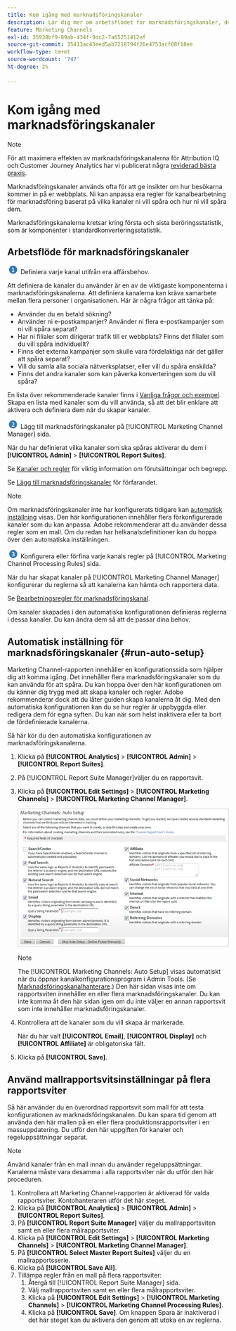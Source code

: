 ```yaml
---
title: Kom igång med marknadsföringskanaler
description: Lär dig mer om arbetsflödet för marknadsföringskanaler, den automatiska konfigurationen och hur du tillämpar mallrapportsvitsinställningar på flera rapportsviter.
feature: Marketing Channels
exl-id: 35938bf9-89ab-434f-9dc2-7a65251412ef
source-git-commit: 35413ac43eed5ab7218794f26e4753acf08f18ee
workflow-type: tm+mt
source-wordcount: '747'
ht-degree: 2%

---
```


# Kom igång med marknadsföringskanaler

>[!NOTE]
>
>För att maximera effekten av marknadsföringskanalerna för Attribution IQ och Customer Journey Analytics har vi publicerat några [reviderad bästa praxis](/help/components/c-marketing-channels/mchannel-best-practices.md).

Marknadsföringskanaler används ofta för att ge insikter om hur besökarna kommer in på er webbplats. Ni kan anpassa era regler för kanalbearbetning för marknadsföring baserat på vilka kanaler ni vill spåra och hur ni vill spåra dem.

Marknadsföringskanalerna kretsar kring första och sista beröringsstatistik, som är komponenter i standardkonverteringsstatistik.

## Arbetsflöde för marknadsföringskanaler

![](assets/step1_icon.png) Definiera varje kanal utifrån era affärsbehov.

Att definiera de kanaler du använder är en av de viktigaste komponenterna i marknadsföringskanalerna. Att definiera kanalerna kan kräva samarbete mellan flera personer i organisationen. Här är några frågor att tänka på:

* Använder du en betald sökning?
* Använder ni e-postkampanjer? Använder ni flera e-postkampanjer som ni vill spåra separat?
* Har ni filialer som dirigerar trafik till er webbplats? Finns det filialer som du vill spåra individuellt?
* Finns det externa kampanjer som skulle vara fördelaktiga när det gäller att spåra separat?
* Vill du samla alla sociala nätverksplatser, eller vill du spåra enskilda?
* Finns det andra kanaler som kan påverka konverteringen som du vill spåra?

En lista över rekommenderade kanaler finns i [Vanliga frågor och exempel](/help/components/c-marketing-channels/c-faq.md). Skapa en lista med kanaler som du vill använda, så att det blir enklare att aktivera och definiera dem när du skapar kanaler.

![](assets/step2_icon.png) Lägg till marknadsföringskanaler på [!UICONTROL Marketing Channel Manager] sida.

När du har definierat vilka kanaler som ska spåras aktiverar du dem i **[!UICONTROL Admin]** > **[!UICONTROL Report Suites]**.

Se [Kanaler och regler](/help/components/c-marketing-channels/c-channels.md) för viktig information om förutsättningar och begrepp.

Se [Lägg till marknadsföringskanaler](/help/components/c-marketing-channels/c-channels.md) för förfarandet.

>[!NOTE]
>
>Om marknadsföringskanaler inte har konfigurerats tidigare kan [automatisk inställning](/help/components/c-marketing-channels/c-getting-started-mchannel.md) visas. Den här konfigurationen innehåller flera förkonfigurerade kanaler som du kan anpassa. Adobe rekommenderar att du använder dessa regler som en mall. Om du redan har helkanalsdefinitioner kan du hoppa över den automatiska inställningen.

![](assets/step3_icon.png) Konfigurera eller förfina varje kanals regler på [!UICONTROL Marketing Channel Processing Rules] sida.

När du har skapat kanaler på [!UICONTROL Marketing Channel Manager] konfigurerar du reglerna så att kanalerna kan hämta och rapportera data.

Se [Bearbetningsregler för marknadsföringskanal](/help/components/c-marketing-channels/c-rules.md).

Om kanaler skapades i den automatiska konfigurationen definieras reglerna i dessa kanaler. Du kan ändra dem så att de passar dina behov.

## Automatisk inställning för marknadsföringskanaler {#run-auto-setup}

Marketing Channel-rapporten innehåller en konfigurationssida som hjälper dig att komma igång. Det innehåller flera marknadsföringskanaler som du kan använda för att spåra. Du kan hoppa över den här konfigurationen om du känner dig trygg med att skapa kanaler och regler. Adobe rekommenderar dock att du låter guiden skapa kanalerna åt dig. Med den automatiska konfigurationen kan du se hur regler är uppbyggda eller redigera dem för egna syften. Du kan när som helst inaktivera eller ta bort de fördefinierade kanalerna.

Så här kör du den automatiska konfigurationen av marknadsföringskanalerna.

1. Klicka på **[!UICONTROL Analytics]** > **[!UICONTROL Admin]** > **[!UICONTROL Report Suites]**.
1. På [!UICONTROL Report Suite Manager]väljer du en rapportsvit.
1. Klicka på **[!UICONTROL Edit Settings]** > **[!UICONTROL Marketing Channels]** > **[!UICONTROL Marketing Channel Manager]**.

   ![Stegresultat](assets/wizard.png)

   >[!NOTE]
   >
   >The [!UICONTROL Marketing Channels: Auto Setup] visas automatiskt när du öppnar kanalkonfigurationsprogram i Admin Tools. (Se [Marknadsföringskanalhanterare](/help/components/c-marketing-channels/c-channels.md).) Den här sidan visas inte om rapportsviten innehåller en eller flera marknadsföringskanaler. Du kan inte komma åt den här sidan igen om du inte väljer en annan rapportsvit som inte innehåller marknadsföringskanaler.

1. Kontrollera att de kanaler som du vill skapa är markerade.

   När du har valt **[!UICONTROL Email]**, **[!UICONTROL Display]** och **[!UICONTROL Affiliate]** är obligatoriska fält.

1. Klicka på **[!UICONTROL Save]**.

## Använd mallrapportsvitsinställningar på flera rapportsviter

Så här använder du en överordnad rapportsvit som mall för att testa konfigurationen av marknadsföringskanalen. Du kan spara tid genom att använda den här mallen på en eller flera produktionsrapportsviter i en massuppdatering. Du utför den här uppgiften för kanaler och regeluppsättningar separat.

>[!NOTE]
>
>Använd kanaler från en mall innan du använder regeluppsättningar. Kanalerna måste vara desamma i alla rapportsviter när du utför den här proceduren.

1. Kontrollera att Marketing Channel-rapporten är aktiverad för valda rapportsviter. Kontohanteraren utför det här steget.
1. Klicka på **[!UICONTROL Analytics]** > **[!UICONTROL Admin]** > **[!UICONTROL Report Suites]**.
1. På **[!UICONTROL Report Suite Manager]** väljer du mallrapportsviten samt en eller flera målrapportsviter.
1. Klicka på **[!UICONTROL Edit Settings]** > **[!UICONTROL Marketing Channels]** > **[!UICONTROL Marketing Channel Manager]**.
1. På **[!UICONTROL Select Master Report Suites]** väljer du en mallrapportsserie.
1. Klicka på **[!UICONTROL Save All]**.
1. Tillämpa regler från en mall på flera rapportsviter:
   1. Återgå till [!UICONTROL Report Suite Manager] sida.
   1. Välj mallrapportsviten samt en eller flera målrapportsviter.
   1. Klicka på **[!UICONTROL Edit Settings]** > **[!UICONTROL Marketing Channels]** > **[!UICONTROL Marketing Channel Processing Rules]**.
   1. Klicka på **[!UICONTROL Save]**. Om knappen Spara är inaktiverad i det här steget kan du aktivera den genom att utöka en av reglerna.
